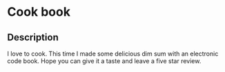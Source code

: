 Cook book
===

## Description

I love to cook. This time I made some delicious dim sum with an electronic code book. Hope you can give it a taste and leave a five star review.


